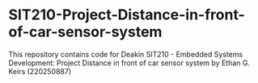 # SIT210-Project-Distance-in-front-of-car-sensor-system
This repository contains code for Deakin SIT210 - Embedded Systems Development: Project Distance in front of car sensor system by Ethan G. Keirs (220250887)


